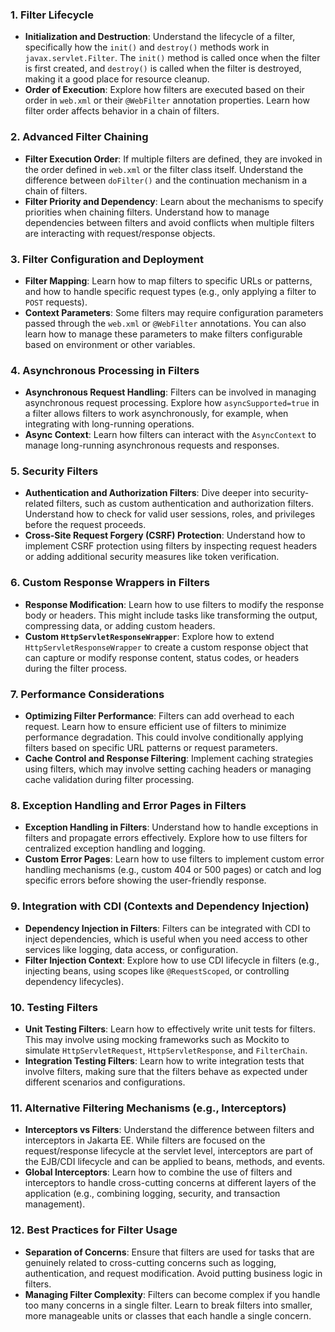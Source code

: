 ### 1. **Filter Lifecycle**
   - **Initialization and Destruction**: Understand the lifecycle of a filter, specifically how the `init()` and `destroy()` methods work in `javax.servlet.Filter`. The `init()` method is called once when the filter is first created, and `destroy()` is called when the filter is destroyed, making it a good place for resource cleanup.
   - **Order of Execution**: Explore how filters are executed based on their order in `web.xml` or their `@WebFilter` annotation properties. Learn how filter order affects behavior in a chain of filters.

### 2. **Advanced Filter Chaining**
   - **Filter Execution Order**: If multiple filters are defined, they are invoked in the order defined in `web.xml` or the filter class itself. Understand the difference between `doFilter()` and the continuation mechanism in a chain of filters.
   - **Filter Priority and Dependency**: Learn about the mechanisms to specify priorities when chaining filters. Understand how to manage dependencies between filters and avoid conflicts when multiple filters are interacting with request/response objects.

### 3. **Filter Configuration and Deployment**
   - **Filter Mapping**: Learn how to map filters to specific URLs or patterns, and how to handle specific request types (e.g., only applying a filter to `POST` requests).
   - **Context Parameters**: Some filters may require configuration parameters passed through the `web.xml` or `@WebFilter` annotations. You can also learn how to manage these parameters to make filters configurable based on environment or other variables.

### 4. **Asynchronous Processing in Filters**
   - **Asynchronous Request Handling**: Filters can be involved in managing asynchronous request processing. Explore how `asyncSupported=true` in a filter allows filters to work asynchronously, for example, when integrating with long-running operations.
   - **Async Context**: Learn how filters can interact with the `AsyncContext` to manage long-running asynchronous requests and responses.

### 5. **Security Filters**
   - **Authentication and Authorization Filters**: Dive deeper into security-related filters, such as custom authentication and authorization filters. Understand how to check for valid user sessions, roles, and privileges before the request proceeds.
   - **Cross-Site Request Forgery (CSRF) Protection**: Understand how to implement CSRF protection using filters by inspecting request headers or adding additional security measures like token verification.

### 6. **Custom Response Wrappers in Filters**
   - **Response Modification**: Learn how to use filters to modify the response body or headers. This might include tasks like transforming the output, compressing data, or adding custom headers.
   - **Custom `HttpServletResponseWrapper`**: Explore how to extend `HttpServletResponseWrapper` to create a custom response object that can capture or modify response content, status codes, or headers during the filter process.

### 7. **Performance Considerations**
   - **Optimizing Filter Performance**: Filters can add overhead to each request. Learn how to ensure efficient use of filters to minimize performance degradation. This could involve conditionally applying filters based on specific URL patterns or request parameters.
   - **Cache Control and Response Filtering**: Implement caching strategies using filters, which may involve setting caching headers or managing cache validation during filter processing.

### 8. **Exception Handling and Error Pages in Filters**
   - **Exception Handling in Filters**: Understand how to handle exceptions in filters and propagate errors effectively. Explore how to use filters for centralized exception handling and logging.
   - **Custom Error Pages**: Learn how to use filters to implement custom error handling mechanisms (e.g., custom 404 or 500 pages) or catch and log specific errors before showing the user-friendly response.

### 9. **Integration with CDI (Contexts and Dependency Injection)**
   - **Dependency Injection in Filters**: Filters can be integrated with CDI to inject dependencies, which is useful when you need access to other services like logging, data access, or configuration. 
   - **Filter Injection Context**: Explore how to use CDI lifecycle in filters (e.g., injecting beans, using scopes like `@RequestScoped`, or controlling dependency lifecycles).

### 10. **Testing Filters**
   - **Unit Testing Filters**: Learn how to effectively write unit tests for filters. This may involve using mocking frameworks such as Mockito to simulate `HttpServletRequest`, `HttpServletResponse`, and `FilterChain`.
   - **Integration Testing Filters**: Learn how to write integration tests that involve filters, making sure that the filters behave as expected under different scenarios and configurations.

### 11. **Alternative Filtering Mechanisms (e.g., Interceptors)**
   - **Interceptors vs Filters**: Understand the difference between filters and interceptors in Jakarta EE. While filters are focused on the request/response lifecycle at the servlet level, interceptors are part of the EJB/CDI lifecycle and can be applied to beans, methods, and events.
   - **Global Interceptors**: Learn how to combine the use of filters and interceptors to handle cross-cutting concerns at different layers of the application (e.g., combining logging, security, and transaction management).

### 12. **Best Practices for Filter Usage**
   - **Separation of Concerns**: Ensure that filters are used for tasks that are genuinely related to cross-cutting concerns such as logging, authentication, and request modification. Avoid putting business logic in filters.
   - **Managing Filter Complexity**: Filters can become complex if you handle too many concerns in a single filter. Learn to break filters into smaller, more manageable units or classes that each handle a single concern.
